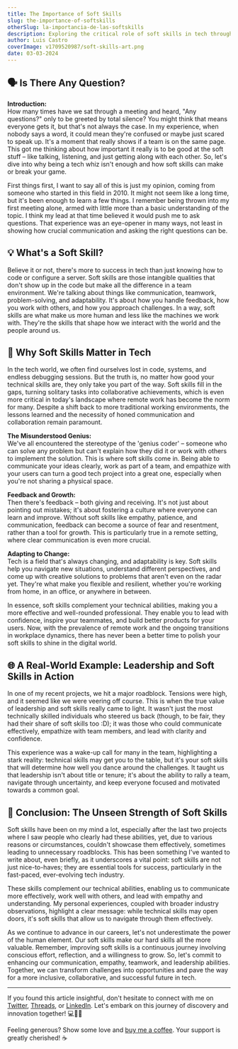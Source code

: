 ```yaml
---
title: The Importance of Soft Skills
slug: the-importance-of-softskills
otherSlug: la-importancia-de-las-softskills
description: Exploring the critical role of soft skills in tech through personal experiences, emphasizing the necessity of communication, empathy, and teamwork for professional success.
author: Luis Castro
coverImage: v1709520987/soft-skills-art.png
date: 03-03-2024
---
```


## 🗣️ Is There Any Question?

**Introduction:**  
How many times have we sat through a meeting and heard, "Any questions?" only to be greeted by total silence? You might think that means everyone gets it, but that's not always the case. In my experience, when nobody says a word, it could mean they're confused or maybe just scared to speak up. It's a moment that really shows if a team is on the same page. This got me thinking about how important it really is to be good at the soft stuff – like talking, listening, and just getting along with each other. So, let's dive into why being a tech whiz isn't enough and how soft skills can make or break your game.

First things first, I want to say all of this is just my opinion, coming from someone who started in this field in 2010. It might not seem like a long time, but it's been enough to learn a few things. I remember being thrown into my first meeting alone, armed with little more than a basic understanding of the topic. I think my lead at that time believed it would push me to ask questions. That experience was an eye-opener in many ways, not least in showing how crucial communication and asking the right questions can be.

## 💡 What's a Soft Skill?

Believe it or not, there's more to success in tech than just knowing how to code or configure a server. Soft skills are those intangible qualities that don't show up in the code but make all the difference in a team environment. We're talking about things like communication, teamwork, problem-solving, and adaptability. It's about how you handle feedback, how you work with others, and how you approach challenges. In a way, soft skills are what make us more human and less like the machines we work with. They're the skills that shape how we interact with the world and the people around us.

## 🚀 Why Soft Skills Matter in Tech

In the tech world, we often find ourselves lost in code, systems, and endless debugging sessions. But the truth is, no matter how good your technical skills are, they only take you part of the way. Soft skills fill in the gaps, turning solitary tasks into collaborative achievements, which is even more critical in today's landscape where remote work has become the norm for many. Despite a shift back to more traditional working environments, the lessons learned and the necessity of honed communication and collaboration remain paramount.

**The Misunderstood Genius:**  
We've all encountered the stereotype of the 'genius coder' – someone who can solve any problem but can't explain how they did it or work with others to implement the solution. This is where soft skills come in. Being able to communicate your ideas clearly, work as part of a team, and empathize with your users can turn a good tech project into a great one, especially when you're not sharing a physical space.

**Feedback and Growth:**  
Then there's feedback – both giving and receiving. It's not just about pointing out mistakes; it's about fostering a culture where everyone can learn and improve. Without soft skills like empathy, patience, and communication, feedback can become a source of fear and resentment, rather than a tool for growth. This is particularly true in a remote setting, where clear communication is even more crucial.

**Adapting to Change:**  
Tech is a field that's always changing, and adaptability is key. Soft skills help you navigate new situations, understand different perspectives, and come up with creative solutions to problems that aren't even on the radar yet. They're what make you flexible and resilient, whether you're working from home, in an office, or anywhere in between.

In essence, soft skills complement your technical abilities, making you a more effective and well-rounded professional. They enable you to lead with confidence, inspire your teammates, and build better products for your users. Now, with the prevalence of remote work and the ongoing transitions in workplace dynamics, there has never been a better time to polish your soft skills to shine in the digital world.

## 🌐 A Real-World Example: Leadership and Soft Skills in Action

In one of my recent projects, we hit a major roadblock. Tensions were high, and it seemed like we were veering off course. This is when the true value of leadership and soft skills really came to light. It wasn't just the most technically skilled individuals who steered us back (though, to be fair, they had their share of soft skills too :D); it was those who could communicate effectively, empathize with team members, and lead with clarity and confidence.

This experience was a wake-up call for many in the team, highlighting a stark reality: technical skills may get you to the table, but it's your soft skills that will determine how well you dance around the challenges. It taught us that leadership isn't about title or tenure; it's about the ability to rally a team, navigate through uncertainty, and keep everyone focused and motivated towards a common goal.

## 🌟 Conclusion: The Unseen Strength of Soft Skills

Soft skills have been on my mind a lot, especially after the last two projects where I saw people who clearly had these abilities, yet, due to various reasons or circumstances, couldn't showcase them effectively, sometimes leading to unnecessary roadblocks. This has been something I've wanted to write about, even briefly, as it underscores a vital point: soft skills are not just nice-to-haves; they are essential tools for success, particularly in the fast-paced, ever-evolving tech industry.

These skills complement our technical abilities, enabling us to communicate more effectively, work well with others, and lead with empathy and understanding. My personal experiences, coupled with broader industry observations, highlight a clear message: while technical skills may open doors, it's soft skills that allow us to navigate through them effectively.

As we continue to advance in our careers, let's not underestimate the power of the human element. Our soft skills make our hard skills all the more valuable. Remember, improving soft skills is a continuous journey involving conscious effort, reflection, and a willingness to grow. So, let's commit to enhancing our communication, empathy, teamwork, and leadership abilities. Together, we can transform challenges into opportunities and pave the way for a more inclusive, collaborative, and successful future in tech.

---

If you found this article insightful, don't hesitate to connect with me on [Twitter](https://twitter.com/LuisHCCDev), [Threads](https://www.threads.net/@luishccdev), or [LinkedIn](https://www.linkedin.com/in/luis-castro-cabrera/). Let's embark on this journey of discovery and innovation together! 💻🚀📘

Feeling generous? Show some love and [buy me a coffee](https://www.buymeacoffee.com/luishcastrv). Your support is greatly cherished! ☕️
